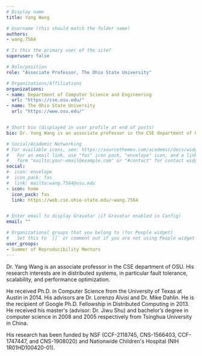 ```yaml
---
# Display name
title: Yang Wang

# Username (this should match the folder name)
authors:
- wang.7564

# Is this the primary user of the site?
superuser: false

# Role/position
role: "Associate Professor, The Ohio State University"

# Organizations/Affiliations
organizations:
- name: Department of Computer Science and Engineering
  url: "https://cse.osu.edu/"
- name: The Ohio State University
  url: "https://www.osu.edu/"


# Short bio (displayed in user profile at end of posts)
bio: Dr. Yang Wang is an associate professor in the CSE department of OSU. His research interests are in distributed systems, in particular fault tolerance, scalability, and performance optimization.

# Social/Academic Networking
# For available icons, see: https://sourcethemes.com/academic/docs/widgets/#icons
#   For an email link, use "fas" icon pack, "envelope" icon, and a link in the
#   form "mailto:your-email@example.com" or "#contact" for contact widget.
social:
#- icon: envelope
#  icon_pack: fas
#  link: mailto:wang.7564@osu.edu
- icon: home
  icon_pack: fas
  link: https://web.cse.ohio-state.edu/~wang.7564


# Enter email to display Gravatar (if Gravatar enabled in Config)
email: ""

# Organizational groups that you belong to (for People widget)
#   Set this to `[]` or comment out if you are not using People widget.  
user_groups:
- Summer of Reproducibility Mentors
---
```

Dr. Yang Wang is an associate professor in the CSE department of OSU. His research interests are in distributed systems, in particular fault tolerance, scalability, and performance optimization.
 
He received Ph.D. in Computer Science from the University of Texas at Austin in 2014. His advisors are Dr. Lorenzo Alvisi and Dr. Mike Dahlin. He is the recipient of Google Ph.D. Fellowship in Distributed Computing in 2013. He received his master's (advisor: Dr. Jiwu Shu) and bachelor’s degree in computer science in 2008 and 2005 respectively from Tsinghua University in China.
 
His research has been funded by NSF (CCF-2118745, CNS-1566403, CCF-1747447, and CNS-1908020) and Nationwide Children's Hospital (NIH 1R01HD100420-01).

